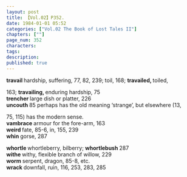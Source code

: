 ```yaml
---
layout: post
title: 【Vol.02】P352.
date: 1984-01-01 05:52
categories: ["Vol.02 The Book of Lost Tales II"]
chapters: [""]
page_num: 352
characters: 
tags: 
description: 
published: true
---
```


<p style="text-indent: 0;">
<B>travail </B>hardship, suffering, 77, 82, 239; toil, 168; <B>travailed, </B>toiled,
</p>

163; <B>travailing, </B>enduring hardship, 75<BR><B>trencher </B>large dish or platter, 226<BR><B>uncouth </B>85 perhaps has the old meaning ‘strange’, but elsewhere (13,

75, 115) has the modern sense.<BR><B>vambrace </B>armour for the fore-arm, 163<BR><B>weird </B>fate, 85-6, in, 155, 239<BR><B>whin </B>gorse, 287

<B>whortle </B>whortleberry, bilberry; <B>whortlebush </B>287<BR><B>withe </B>withy, flexible branch of willow, 229<BR><B>worm </B>serpent, dragon, 85-8, etc.<BR><B>wrack </B>downfall, ruin, 116, 253, 283, 285

